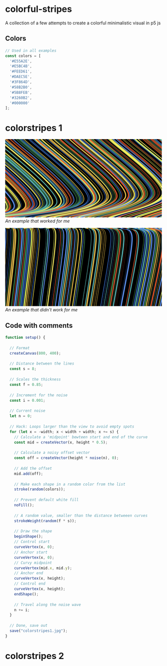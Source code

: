 # colorful-stripes
A collection of a few attempts to create a colorful minimalistic visual in p5 js

## Colors
```javascript
// Used in all examples
const colors = [
  '#E55A2E', 
  '#E5BC4B', 
  '#FEED61', 
  '#DAEC5E', 
  '#3F864D',
  '#58B2B0', 
  '#5B8FEB', 
  '#3260B2', 
  '#000000'
];
```

# colorstripes 1

![colorstripes1](colorstripes1(16).jpg)
*An example that worked for me*

![colorstripes1](colorstripes1(4).jpg)
*An example that didn't work for me*

## Code with comments
```javascript
function setup() {

  // Format
  createCanvas(800, 400);  
  
  // Distance between the lines
  const s = 8;
  
  // Scales the thickness 
  const f = 0.85;
  
  // Increment for the noise 
  const i = 0.001;
  
  // Current noise 
  let n = 0;
  
  // Hack: Loops larger than the view to avoid empty spots
  for (let x = -width; x < width + width; x += s) {
    // Calculate a 'midpoint' bewteen start and end of the curve
    const mid = createVector(x, height * 0.5);
    
    // Calculate a noisy offset vector
    const off = createVector(height * noise(n), 0);
    
    // Add the offset
    mid.add(off);
    
    // Make each shape in a random color from the list
    stroke(random(colors));
    
    // Prevent default white fill
    noFill();
    
    // A random value, smaller than the distance betweeen curves
    strokeWeight(random(f * s));
    
    // Draw the shape
    beginShape();
    // Control start
    curveVertex(x, 0);
    // Anchor start
    curveVertex(x, 0);
    // Curvy midpoint
    curveVertex(mid.x, mid.y);
    // Anchor end
    curveVertex(x, height);
    // Control end
    curveVertex(x, height);
    endShape();
    
    // Travel along the noise wave
    n += i;
  }
  
  // Done, save out
  save("colorstripes1.jpg");
}
```

# colorstripes 2
